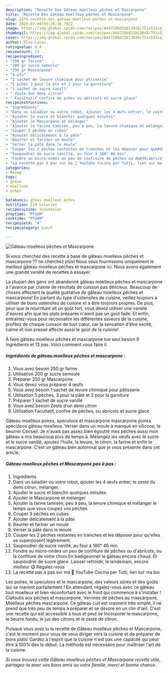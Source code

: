 ```yaml
---
description: "Recette Des Gâteau moelleux pêches et Mascarpone"
title: "Recette Des Gâteau moelleux pêches et Mascarpone"
slug: 2275-recette-des-gateau-moelleux-peches-et-mascarpone
date: 2020-07-04T09:26:16.792Z
image: https://img-global.cpcdn.com/recipes/844728bd31b138d9/751x532cq70/gateau-moelleux-peches-et-mascarpone-photo-principale-de-la-recette.jpg
thumbnail: https://img-global.cpcdn.com/recipes/844728bd31b138d9/751x532cq70/gateau-moelleux-peches-et-mascarpone-photo-principale-de-la-recette.jpg
cover: https://img-global.cpcdn.com/recipes/844728bd31b138d9/751x532cq70/gateau-moelleux-peches-et-mascarpone-photo-principale-de-la-recette.jpg
author: Elva Lucas
ratingvalue: 4.4
reviewcount: 13
recipeingredient:
- "250 gr farine"
- "200 gr sucre semoule"
- "250 gr Mascarpone"
- "4 ufs"
- "1 sachet de levure chimique pour ptisserie"
- "5 pches 3 pour la pte et 2 pour la garniture"
- "1 sachet de sucre vanill"
- " Zeste dun demi citron"
- " Facultatif confire de pches ou abricots et sucre glace"
recipeinstructions:
- "Ingrédients"
- "Dans un saladier ou votre robot, ajouter les 4 œufs entier, le zeste du demi citron, mélanger."
- "Ajouter le sucre et blanchir quelques minutes"
- "Ajouter le Mascarpone et mélanger"
- "Ajouter la farine tamisée, peu à peu, la levure chimique et mélanger le temps que vous coupez vos pêches"
- "Couper 3 pêches en cubes"
- "Ajouter délicatement à la pâte"
- "Beurrer et fariner un moule"
- "Verser la pâte dans le moule"
- "Couper les 2 pêches restantes en tranches et les déposer pour qu&#39;elles se superposent légèrement."
- "Saupoudrer de sucre vanillé, au four à 180° 46 min"
- "Fondre au micro-ondes un peu de confiture de pêches ou d&#39;abricots, ou la confiture de votre choix.En badigeonner le gâteau encore chaud. Et saupoudrer de sucre glace. Laisser refroidir, le lendemain, encore meilleur 😋 Régalez-vous"
- "La recette pas à pas sur ma 🔗 YouTube Cucina per Tutti, lien sur ma bio"
categories:
- Resep
tags:
- gteau
- moelleux
- pches

katakunci: gteau moelleux pches 
nutrition: 119 calories
recipecuisine: Indonesian
preptime: "PT16M"
cooktime: "PT44M"
recipeyield: "4"
recipecategory: Lunch

---
```



![Gâteau moelleux pêches et Mascarpone](https://img-global.cpcdn.com/recipes/844728bd31b138d9/751x532cq70/gateau-moelleux-peches-et-mascarpone-photo-principale-de-la-recette.jpg)

Si vous cherchez des recette à base de gâteau moelleux pêches et mascarpone ?? ne cherchez plus! Nous vous fournissons uniquement le meilleur gâteau moelleux pêches et mascarpone ici. Nous avons également une grande variété de recettes à essayer.

La plupart des gens ont abandonné gâteau moelleux pêches et mascarpone à l'avance par crainte de résultats de cuisson pas délicieux. Beaucoup de choses affectent la qualité gustative de gâteau moelleux pêches et mascarpone! En partant du type d'ustensiles de cuisine, veillez toujours à utiliser de bons ustensiles de cuisine et à être toujours propres. De plus, pour que la nourriture ait un goût fort, vous devez utiliser une variété d'épices afin que les plats préparés n'aient pas un goût fade. Et enfin, entraînez-vous pour reconnaître les différentes saveurs de la cuisine, profitez de chaque cuisson de tout cœur, car la sensation d'être excité, calme et non pressé affecte aussi le goût de la cuisine!

<!--inarticleads1-->

À faire gâteau moelleux pêches et mascarpone tue seul besion 9 Ingrédients et 13 pas. Voici comment vous faire il.

##### Ingrédients de gâteau moelleux pêches et mascarpone :

1. Vous avez besoin 250 gr farine
1. Utilisation 200 gr sucre semoule
1. Préparer 250 gr Mascarpone
1. Vous devez vous préparer 4 œufs
1. Vous avez besoin 1 sachet de levure chimique pour pâtisserie
1. Utilisation 5 pêches, 3 pour la pâte et 2 pour la garniture
1. Préparer 1 sachet de sucre vanillé
1. Vous avez besoin  Zeste d&#39;un demi citron
1. Utilisation  Facultatif, confire de pêches, ou abricots et sucre glace


Gâteau moelleux poires, speculoos et mascarpone mascarpone poires spéculoos gâteau moelleux. Verser dans un moule à manqué en silicone, le beurrer Conseil: Je n&#39;avais pas assez bien égoutté mes pêches aussi mon gâteau a mis beaucoup plus de temps à. Mélangez les oeufs avec le sucre et le sucre vanillé, ajoutez l&#39;huile, la levure, le citron, la farine et enfin le mascarpone. C&#39;est un gâteau bien automnal que je vous présente dans cet article. 

<!--inarticleads2-->

##### Gâteau moelleux pêches et Mascarpone pas à pas :

1. Ingrédients
1. Dans un saladier ou votre robot, ajouter les 4 œufs entier, le zeste du demi citron, mélanger.
1. Ajouter le sucre et blanchir quelques minutes
1. Ajouter le Mascarpone et mélanger
1. Ajouter la farine tamisée, peu à peu, la levure chimique et mélanger le temps que vous coupez vos pêches
1. Couper 3 pêches en cubes
1. Ajouter délicatement à la pâte
1. Beurrer et fariner un moule
1. Verser la pâte dans le moule
1. Couper les 2 pêches restantes en tranches et les déposer pour qu&#39;elles se superposent légèrement.
1. Saupoudrer de sucre vanillé, au four à 180° 46 min
1. Fondre au micro-ondes un peu de confiture de pêches ou d&#39;abricots, ou la confiture de votre choix.En badigeonner le gâteau encore chaud. Et saupoudrer de sucre glace. Laisser refroidir, le lendemain, encore meilleur 😋 Régalez-vous
1. La recette pas à pas sur ma 🔗 YouTube Cucina per Tutti, lien sur ma bio


Les poires, le speculoos et le mascarpone, des valeurs sûres et des goûts qui se marient parfaitement ! En attendant, régalez-vous avec ce gâteau tout moelleux et bien réconfortant avec le froid qui commence à s&#39;installer ! Clafoutis aux pêches et mascarpone, Verrines de pêches au mascarpone, Moelleux pêches mascarpone. Ce gâteau cuit est vraiment très simple, il ne prend que très peu de temps à préparer et se dévore en un clin d&#39;œil. C&#39;est une recette qui est accessible à tous et peut se Incorporer le mascarpone, le beurre fondu, le jus des citrons et le zeste de citron. 

<!--inarticleads1-->

<p>
Puisque vous avez lu la recette de Gâteau moelleux pêches et Mascarpone, c'est le moment pour vous de vous diriger vers la cuisine et de préparer de bons plats! Gardez à l'esprit que la cuisine n'est pas une capacité qui peut être à 100% dès le début. La méthode est nécessaire pour maîtriser l'art de la cuisine.
</p>

<p>
<i>Si vous trouvez cette Gâteau moelleux pêches et Mascarpone recette utile, partagez-la avec vos bons amis ou votre famille, merci et bonne chance.</i>
</p>
